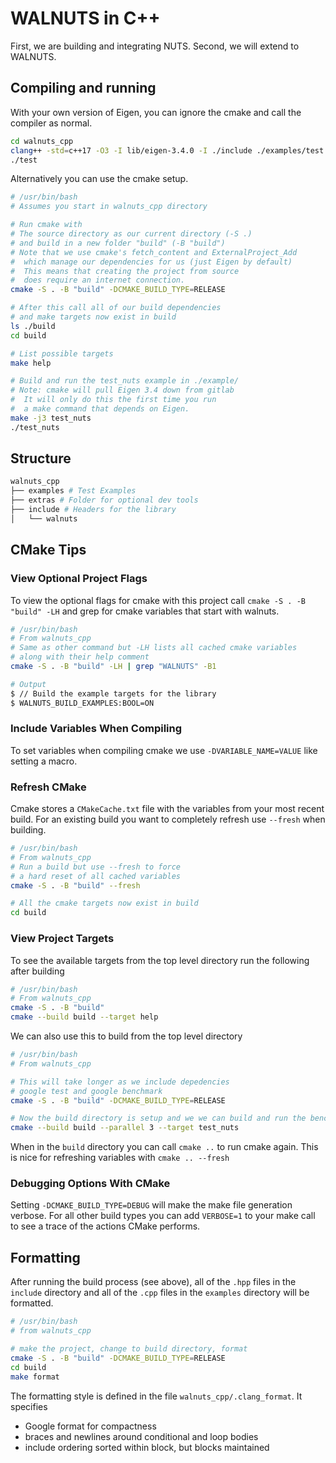 # WALNUTS in C++

First, we are building and integrating NUTS.  Second, we will extend to WALNUTS.

## Compiling and running

With your own version of Eigen, you can ignore the cmake and call the compiler as normal.

```bash
cd walnuts_cpp
clang++ -std=c++17 -O3 -I lib/eigen-3.4.0 -I ./include ./examples/test.cpp -o test
./test
```

Alternatively you can use the cmake setup.

```bash
# /usr/bin/bash
# Assumes you start in walnuts_cpp directory

# Run cmake with
# The source directory as our current directory (-S .)
# and build in a new folder "build" (-B "build")
# Note that we use cmake's fetch_content and ExternalProject_Add
#  which manage our dependencies for us (just Eigen by default)
#  This means that creating the project from source
#  does require an internet connection.
cmake -S . -B "build" -DCMAKE_BUILD_TYPE=RELEASE

# After this call all of our build dependencies
# and make targets now exist in build
ls ./build
cd build

# List possible targets
make help

# Build and run the test_nuts example in ./example/
# Note: cmake will pull Eigen 3.4 down from gitlab
#  It will only do this the first time you run
#  a make command that depends on Eigen.
make -j3 test_nuts
./test_nuts
```

## Structure

```bash
walnuts_cpp
├── examples # Test Examples
├── extras # Folder for optional dev tools
├── include # Headers for the library
│   └── walnuts
```

## CMake Tips

### View Optional Project Flags

To view the optional flags for cmake with this project call `cmake -S . -B "build" -LH` and grep for cmake variables that start with walnuts.

```bash
# /usr/bin/bash
# From walnuts_cpp
# Same as other command but -LH lists all cached cmake variables
# along with their help comment
cmake -S . -B "build" -LH | grep "WALNUTS" -B1

# Output
$ // Build the example targets for the library
$ WALNUTS_BUILD_EXAMPLES:BOOL=ON
```

### Include Variables When Compiling

To set variables when compiling cmake we use `-DVARIABLE_NAME=VALUE` like setting a macro.

### Refresh CMake

Cmake stores a `CMakeCache.txt` file with the variables from your most recent build.
For an existing build you want to completely refresh use `--fresh` when building.

```bash
# /usr/bin/bash
# From walnuts_cpp
# Run a build but use --fresh to force
# a hard reset of all cached variables
cmake -S . -B "build" --fresh

# All the cmake targets now exist in build
cd build
```

### View Project Targets

To see the available targets from the top level directory run the following after building

```bash
# /usr/bin/bash
# From walnuts_cpp
cmake -S . -B "build"
cmake --build build --target help
```

We can also use this to build from the top level directory

```bash
# /usr/bin/bash
# From walnuts_cpp

# This will take longer as we include depedencies
# google test and google benchmark
cmake -S . -B "build" -DCMAKE_BUILD_TYPE=RELEASE

# Now the build directory is setup and we we can build and run the benchmarks
cmake --build build --parallel 3 --target test_nuts
```

When in the `build` directory you can call `cmake ..` to run cmake again.
This is nice for refreshing variables with `cmake .. --fresh`

### Debugging Options With CMake

Setting `-DCMAKE_BUILD_TYPE=DEBUG` will make the make file generation verbose.
For all other build types you can add `VERBOSE=1` to your make call to see a trace of the actions CMake performs.

## Formatting

After running the build process (see above), all of the `.hpp` files
in the `include` directory and all of the `.cpp` files in the
`examples` directory will be formatted.

```bash
# /usr/bin/bash
# from walnuts_cpp

# make the project, change to build directory, format
cmake -S . -B "build" -DCMAKE_BUILD_TYPE=RELEASE
cd build
make format
```

The formatting style is defined in the file
`walnuts_cpp/.clang_format`.  It specifies

* Google format for compactness
* braces and newlines around conditional and loop bodies
* include ordering sorted within block, but blocks maintained
